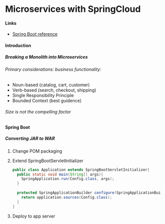 # Microservices with SpringCloud

#### Links

- [Spring Boot reference](https://docs.spring.io/spring-boot/docs/current-SNAPSHOT/reference/htmlsingle/)

#### Introduction

##### Breaking a Monolith into Microservices

###### Primary considerations: business functionality:

- Noun-based (catalog, cart, customer)
- Verb-based (search, checkout, shipping)
- Single Responsibility Principle
- Bounded Context (best guidence)

###### Size is not the compelling factor

#### Spring Boot

##### Converting JAR to WAR

1. Change POM packaging

2. Extend SpringBootServletInitializer

   ```java
   public class Application extends SpringBootServletInitializer{
     public static void main(String[] args){
       SpringApplication.run(Config.class, args);
     }
     
     protected SpringApplicationBuilder configure(SpringApplicationBuilder application){
       return application.sources(Config.class);
     }
   } 
   ```

3. Deploy to app server